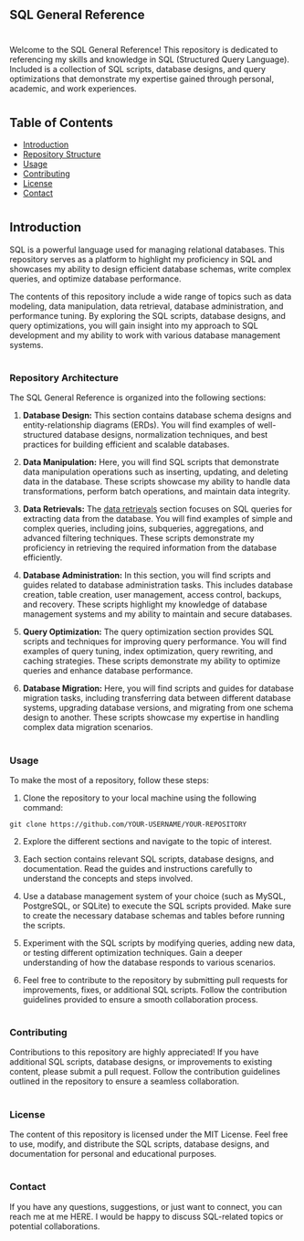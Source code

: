 
## SQL General Reference
#
Welcome to the SQL General Reference! This repository is dedicated to referencing my skills and knowledge in SQL (Structured Query Language). Included is a collection of SQL scripts, database designs, and query optimizations that demonstrate my expertise gained through personal, academic, and work experiences.
#
## Table of Contents
   - <a href="https://github.com/Char-Hunt/special-guide#Introduction">Introduction</a>
   - <a href="https://github.com/Char-Hunt/special-guide#Repository Structure">Repository Structure</a>
   - <a href="https://github.com/Char-Hunt/special-guide#Usage">Usage</a>
   - <a href="https://github.com/Char-Hunt/special-guide#Contributing">Contributing</a>
   - <a href="https://github.com/Char-Hunt/special-guide#License">License</a>
   - <a href="https://github.com/Char-Hunt/special-guide#Contact">Contact</a>
#
## Introduction

SQL is a powerful language used for managing relational databases. This repository serves as a platform to highlight my proficiency in SQL and showcases my ability to design efficient database schemas, write complex queries, and optimize database performance.

The contents of this repository include a wide range of topics such as data modeling, data manipulation, data retrieval, database administration, and performance tuning. By exploring the SQL scripts, database designs, and query optimizations, you will gain insight into my approach to SQL development and my ability to work with various database management systems.
#
### Repository Architecture

The SQL General Reference is organized into the following sections:

  1. **Database Design:** This section contains database schema designs and entity-relationship diagrams (ERDs). You will find examples of well-structured database designs, normalization techniques, and best practices for building efficient and scalable databases.

  2. **Data Manipulation:** Here, you will find SQL scripts that demonstrate data manipulation operations such as inserting, updating, and deleting data in the database. These scripts showcase my ability to handle data transformations, perform batch operations, and maintain data integrity.

  3. **Data Retrievals:** The [data retrievals](https://github.com/Char-Hunt/Data-Retrievals) section focuses on SQL queries for extracting data from the database. You will find examples of simple and complex queries, including joins, subqueries, aggregations, and advanced filtering techniques. These scripts demonstrate my proficiency in retrieving the required information from the database efficiently.

  4. **Database Administration:** In this section, you will find scripts and guides related to database administration tasks. This includes database creation, table creation, user management, access control, backups, and recovery. These scripts highlight my knowledge of database management systems and my ability to maintain and secure databases.

  5. **Query Optimization:** The query optimization section provides SQL scripts and techniques for improving query performance. You will find examples of query tuning, index optimization, query rewriting, and caching strategies. These scripts demonstrate my ability to optimize queries and enhance database performance.

  6. **Database Migration:** Here, you will find scripts and guides for database migration tasks, including transferring data between different database systems, upgrading database versions, and migrating from one schema design to another. These scripts showcase my expertise in handling complex data migration scenarios.
#
### Usage
To make the most of a repository, follow these steps:

  1. Clone the repository to your local machine using the following command:

    git clone https://github.com/YOUR-USERNAME/YOUR-REPOSITORY

  2. Explore the different sections and navigate to the topic of interest.

  3. Each section contains relevant SQL scripts, database designs, and documentation. Read the guides and instructions carefully to understand the concepts and steps involved.

  4. Use a database management system of your choice (such as MySQL, PostgreSQL, or SQLite) to execute the SQL scripts provided. Make sure to create the necessary database schemas and tables before running the scripts.

  5. Experiment with the SQL scripts by modifying queries, adding new data, or testing different optimization techniques. Gain a deeper understanding of how the database responds to various scenarios.

  6. Feel free to contribute to the repository by submitting pull requests for improvements, fixes, or additional SQL scripts. Follow the contribution guidelines provided to ensure a smooth collaboration process.
#
### Contributing

Contributions to this repository are highly appreciated! If you have additional SQL scripts, database designs, or improvements to existing content, please submit a pull request. Follow the contribution guidelines outlined in the repository to ensure a seamless collaboration.
#
### License

The content of this repository is licensed under the MIT License. Feel free to use, modify, and distribute the SQL scripts, database designs, and documentation for personal and educational purposes.
#
### Contact

If you have any questions, suggestions, or just want to connect, you can reach me at me HERE. I would be happy to discuss SQL-related topics or potential collaborations.
